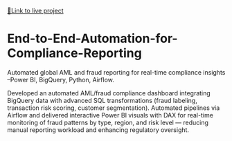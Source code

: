 <a href="https://shorturl.at/unIl7" target="_blank">🔗Link to live project</a>

# End-to-End-Automation-for-Compliance-Reporting

Automated global AML and fraud reporting for real-time compliance insights –Power BI, BigQuery, Python, Airflow.

Developed an automated AML/fraud compliance dashboard integrating BigQuery data with advanced SQL transformations (fraud labeling, transaction risk scoring, customer segmentation). Automated pipelines via Airflow and delivered interactive Power BI visuals with DAX for real-time monitoring of fraud patterns by type, region, and risk level — reducing manual reporting workload and enhancing regulatory oversight.


